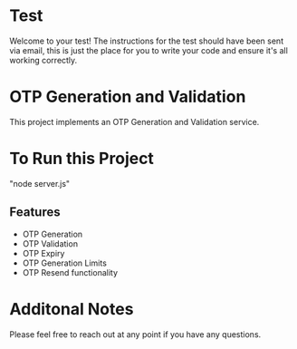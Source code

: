 # Test

Welcome to your test! The instructions for the test should have been sent via email, this is just the place for you to write your code and ensure it's all working correctly.

# OTP Generation and Validation

This project implements an OTP Generation and Validation service.

# To Run this Project

"node server.js"

## Features

-   OTP Generation
-   OTP Validation
-   OTP Expiry
-   OTP Generation Limits
-   OTP Resend functionality

# Additonal Notes

Please feel free to reach out at any point if you have any questions.
